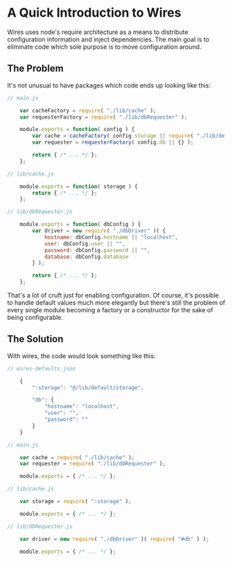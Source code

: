 # A Quick Introduction to Wires

Wires uses node's require architecture as a means to distribute configuration information and inject dependencies. The main goal is to eliminate code which sole purpose is to move configuration around.

## The Problem

It's not unusual to have packages which code ends up looking like this:

```js
// main.js

    var cacheFactory = require( "./lib/cache" );
    var requesterFactory = require( "./lib/dbRequester" );

    module.exports = function( config ) {
        var cache = cacheFactory( config.storage || require( "./lib/default/storage" ) );
        var requester = requesterFactory( config.db || {} );

        return { /* ... */ };
    };

// lib/cache.js

    module.exports = function( storage ) {
        return { /* ... */ };
    };

// lib/dbRequester.js

    module.exports = function( dbConfig ) {
        var driver = new require( "./dbDriver" )( {
    	    hostname: dbConfig.hostname || "localhost",
    	    user: dbConfig.user || "",
    	    password: dbConfig.password || "",
    	    database: dbConfig.database
        } );

        return { /* ... */ };
    };
```

That's a lot of cruft just for enabling configuration. Of course, it's possible to handle default values much more elegantly but there's still the problem of every single module becoming a factory or a constructor for the sake of being configurable.

## The Solution

With wires, the code would look something like this:

```js
// wires-defaults.json

    {
        ":storage": "@/lib/default/storage",

        "db": {
            "hostname": "localhost",
            "user": "",
            "password": ""
        }
    }

// main.js

    var cache = require( "./lib/cache" );
    var requester = require( "./lib/dbRequester" );

    module.exports = { /* ... */ };

// lib/cache.js

    var storage = require( ":storage" );

    module.exports = { /* ... */ };

// lib/dbRequester.js

    var driver = new require( "./dbDriver" )( require( "#db" ) );

    module.exports = { /* ... */ };
```
